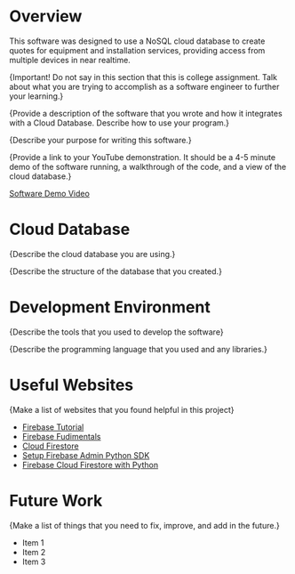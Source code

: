 # Overview
This software was designed to use a NoSQL cloud database to create quotes for equipment and installation services, providing access from multiple devices in near realtime.

{Important! Do not say in this section that this is college assignment. Talk about what you are trying to accomplish as a software engineer to further your learning.}

{Provide a description of the software that you wrote and how it integrates with a Cloud Database. Describe how to use your program.}

{Describe your purpose for writing this software.}

{Provide a link to your YouTube demonstration. It should be a 4-5 minute demo of the software running, a walkthrough of the code, and a view of the cloud database.}

[Software Demo Video](http://youtube.link.goes.here)

# Cloud Database

{Describe the cloud database you are using.}

{Describe the structure of the database that you created.}

# Development Environment

{Describe the tools that you used to develop the software}

{Describe the programming language that you used and any libraries.}

# Useful Websites

{Make a list of websites that you found helpful in this project}

- [Firebase Tutorial](https://www.youtube.com/watch?v=QcsAb2RR52c&list=PLl-K7zZEsYLmOF_07IayrTntevxtbUxDL&t=1s)
- [Firebase Fudimentals](https://www.youtube.com/watch?v=p9pgI3Mg-So&t=13s)
- [Cloud Firestore](https://www.youtube.com/watch?v=v_hR4K4auoQ)
- [Setup Firebase Admin Python SDK](https://github.com/firebase/firebase-admin-python)
- [Firebase Cloud Firestore with Python](https://www.youtube.com/watch?v=N0j6Fe2vAK4)

# Future Work

{Make a list of things that you need to fix, improve, and add in the future.}

- Item 1
- Item 2
- Item 3